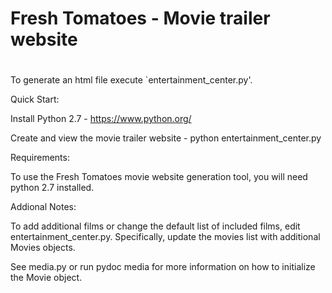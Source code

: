 # Fresh Tomatoes - Movie trailer website 
#
To generate an html file execute `entertainment_center.py'.

Quick Start:

Install Python 2.7 - https://www.python.org/

Create and view the movie trailer website - python entertainment_center.py

Requirements:

To use the Fresh Tomatoes movie website generation tool, you will need python 2.7 installed.

Addional Notes:

To add additional films or change the default list of included films, edit entertainment_center.py. Specifically, update the movies list with additional Movies objects.

See media.py or run pydoc media for more information on how to initialize the Movie object.
